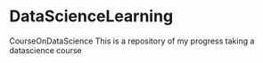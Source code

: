 # DataScienceLearning
CourseOnDataScience
This is a repository of my progress taking a datascience course
